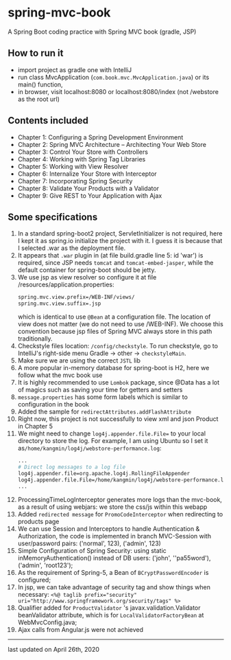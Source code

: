 # spring-mvc-book
A Spring Boot coding practice with Spring MVC book (gradle, JSP)

## How to run it
* import project as gradle one with IntelliJ
* run class MvcApplication (`com.book.mvc.MvcApplication.java`) or its main() function, 
* in browser, visit localhost:8080 or localhost:8080/index (not /webstore as the root url)

## Contents included
* Chapter 1: Configuring a Spring Development Environment
* Chapter 2: Spring MVC Architecture – Architecting Your Web Store
* Chapter 3: Control Your Store with Controllers
* Chapter 4: Working with Spring Tag Libraries
* Chapter 5: Working with View Resolver
* Chapter 6: Internalize Your Store with Interceptor
* Chapter 7: Incorporating Spring Security
* Chapter 8: Validate Your Products with a Validator
* Chapter 9: Give REST to Your Application with Ajax

## Some specifications
1. In a standard spring-boot2 project, ServletInitializer is not required, here I kept it as spring.io initialize the project with it. 
   I guess it is because that I selected .war as the deployment file.
2. It appears that `.war` plugin in (at file build.gradle line 5: id 'war') is required, since JSP needs `tomcat` and `tomcat-embed-jasper`, 
   while the default container for spring-boot should be jetty.
3. We use jsp as view resolver so configure it at file /resources/application.properties:
    ```bash
    spring.mvc.view.prefix=/WEB-INF/views/
    spring.mvc.view.suffix=.jsp
    ```
    which is identical to use `@Bean` at a configuration file.
    The location of view does not matter (we do not need to use /WEB-INF). We choose this convention because jsp files of Spring MVC always store in this path traditionally.
4. Checkstyle files location: `/config/checkstyle`. To run checkstyle, go to IntelliJ's right-side menu
   Gradle -> other -> `checkstyleMain`.
5. Make sure we are using the correct `JSTL` lib
6. A more popular in-memory database for spring-boot is H2, here we follow what the mvc book use
7. It is highly recommended to use `Lombok` package, since @Data has a lot of magics such as saving your time for getters and setters
8. `message.properties` has some form labels which is similar to configuration in the book
9. Added the sample for `redirectAttributes.addFlashAttribute`
10. Right now, this project is not successfully to view xml and json Product in Chapter 5
11. We might need to change `log4j.appender.file.File=` to your local directory to store the log. For example, I am using Ubuntu so I set it as`/home/kangmin/log4j/webstore-performance.log`:
    ```bash
    ...
    # Direct log messages to a log file
    log4j.appender.file=org.apache.log4j.RollingFileAppender
    log4j.appender.file.File=/home/kangmin/log4j/webstore-performance.log
    ...
    ```
12. ProcessingTimeLogInterceptor generates more logs than the mvc-book, as a result of using webjars: we store the css/js within this webapp
13. Added `redirected message` for `PromoCodeInterceptor` when redirecting to products page
14. We can use Session and Interceptors to handle Authentication & Authorization, the code is implemented in branch MVC-Session with user/password pairs: ('normal', 123), ('admin', 123)
15. Simple Configuration of Spring Security: using static inMemoryAuthentication() instead of DB users: ('john', ''pa55word'), ('admin', 'root123');
16. As the requirement of Spring-5, a Bean of `BCryptPasswordEncoder` is configured;
17. In jsp, we can take advantage of security tag and show things when necessary: `<%@ taglib prefix="security" uri="http://www.springframework.org/security/tags" %>`
18. Qualifier added for `ProductValidator` 's javax.validation.Validator beanValidator attribute, which is for `LocalValidatorFactoryBean` at WebMvcConfig.java;
19. Ajax calls from Angular.js were not achieved

---
last updated on April 26th, 2020
